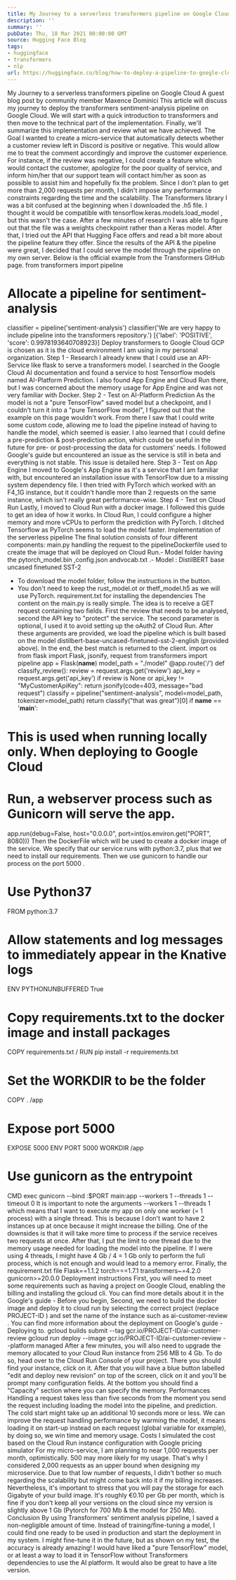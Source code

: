 ```yaml
---
title: My Journey to a serverless transformers pipeline on Google Cloud
description: ''
summary: ''
pubDate: Thu, 18 Mar 2021 00:00:00 GMT
source: Hugging Face Blog
tags:
- huggingface
- transformers
- nlp
url: https://huggingface.co/blog/how-to-deploy-a-pipeline-to-google-clouds
---
```


My Journey to a serverless transformers pipeline on
Google Cloud
A guest blog post by community member Maxence Dominici
This article will discuss my journey to deploy the
transformers
sentiment-analysis pipeline on Google Cloud. We will start with a quick introduction to transformers
and then move to the technical part of the implementation. Finally, we'll summarize this implementation and review what we have achieved.
The Goal
I wanted to create a micro-service that automatically detects whether a customer review left in Discord is positive or negative. This would allow me to treat the comment accordingly and improve the customer experience. For instance, if the review was negative, I could create a feature which would contact the customer, apologize for the poor quality of service, and inform him/her that our support team will contact him/her as soon as possible to assist him and hopefully fix the problem. Since I don't plan to get more than 2,000 requests per month, I didn't impose any performance constraints regarding the time and the scalability.
The Transformers library
I was a bit confused at the beginning when I downloaded the .h5 file. I thought it would be compatible with tensorflow.keras.models.load_model
, but this wasn't the case. After a few minutes of research I was able to figure out that the file was a weights checkpoint rather than a Keras model.
After that, I tried out the API that Hugging Face offers and read a bit more about the pipeline feature they offer. Since the results of the API & the pipeline were great, I decided that I could serve the model through the pipeline on my own server.
Below is the official example from the Transformers GitHub page.
from transformers import pipeline
# Allocate a pipeline for sentiment-analysis
classifier = pipeline('sentiment-analysis')
classifier('We are very happy to include pipeline into the transformers repository.')
[{'label': 'POSITIVE', 'score': 0.9978193640708923}]
Deploy transformers to Google Cloud
GCP is chosen as it is the cloud environment I am using in my personal organization.
Step 1 - Research
I already knew that I could use an API-Service like flask
to serve a transformers
model. I searched in the Google Cloud AI documentation and found a service to host Tensorflow models named AI-Platform Prediction. I also found App Engine and Cloud Run there, but I was concerned about the memory usage for App Engine and was not very familiar with Docker.
Step 2 - Test on AI-Platform Prediction
As the model is not a "pure TensorFlow" saved model but a checkpoint, and I couldn't turn it into a "pure TensorFlow model", I figured out that the example on this page wouldn't work.
From there I saw that I could write some custom code, allowing me to load the pipeline
instead of having to handle the model, which seemed is easier. I also learned that I could define a pre-prediction & post-prediction action, which could be useful in the future for pre- or post-processing the data for customers' needs.
I followed Google's guide but encountered an issue as the service is still in beta and everything is not stable. This issue is detailed here.
Step 3 - Test on App Engine
I moved to Google's App Engine as it's a service that I am familiar with, but encountered an installation issue with TensorFlow due to a missing system dependency file. I then tried with PyTorch which worked with an F4_1G instance, but it couldn't handle more than 2 requests on the same instance, which isn't really great performance-wise.
Step 4 - Test on Cloud Run
Lastly, I moved to Cloud Run with a docker image. I followed this guide to get an idea of how it works. In Cloud Run, I could configure a higher memory and more vCPUs to perform the prediction with PyTorch. I ditched Tensorflow as PyTorch seems to load the model faster.
Implementation of the serverless pipeline
The final solution consists of four different components:
main.py
handling the request to the pipelineDockerfile
used to create the image that will be deployed on Cloud Run.- Model folder having the
pytorch_model.bin
,config.json
andvocab.txt
.- Model : DistilBERT base uncased finetuned SST-2
- To download the model folder, follow the instructions in the button.
- You don't need to keep the
rust_model.ot
or thetf_model.h5
as we will use PyTorch.
requirement.txt
for installing the dependencies
The content on the main.py
is really simple. The idea is to receive a GET
request containing two fields. First the review that needs to be analysed, second the API key to "protect" the service. The second parameter is optional, I used it to avoid setting up the oAuth2 of Cloud Run. After these arguments are provided, we load the pipeline which is built based on the model distilbert-base-uncased-finetuned-sst-2-english
(provided above). In the end, the best match is returned to the client.
import os
from flask import Flask, jsonify, request
from transformers import pipeline
app = Flask(__name__)
model_path = "./model"
@app.route('/')
def classify_review():
review = request.args.get('review')
api_key = request.args.get('api_key')
if review is None or api_key != "MyCustomerApiKey":
return jsonify(code=403, message="bad request")
classify = pipeline("sentiment-analysis", model=model_path, tokenizer=model_path)
return classify("that was great")[0]
if __name__ == '__main__':
# This is used when running locally only. When deploying to Google Cloud
# Run, a webserver process such as Gunicorn will serve the app.
app.run(debug=False, host="0.0.0.0", port=int(os.environ.get("PORT", 8080)))
Then the DockerFile
which will be used to create a docker image of the service. We specify that our service runs with python:3.7, plus that we need to install our requirements. Then we use gunicorn
to handle our process on the port 5000
.
# Use Python37
FROM python:3.7
# Allow statements and log messages to immediately appear in the Knative logs
ENV PYTHONUNBUFFERED True
# Copy requirements.txt to the docker image and install packages
COPY requirements.txt /
RUN pip install -r requirements.txt
# Set the WORKDIR to be the folder
COPY . /app
# Expose port 5000
EXPOSE 5000
ENV PORT 5000
WORKDIR /app
# Use gunicorn as the entrypoint
CMD exec gunicorn --bind :$PORT main:app --workers 1 --threads 1 --timeout 0
It is important to note the arguments --workers 1 --threads 1
which means that I want to execute my app on only one worker (= 1 process) with a single thread. This is because I don't want to have 2 instances up at once because it might increase the billing. One of the downsides is that it will take more time to process if the service receives two requests at once. After that, I put the limit to one thread due to the memory usage needed for loading the model into the pipeline. If I were using 4 threads, I might have 4 Gb / 4 = 1 Gb only to perform the full process, which is not enough and would lead to a memory error.
Finally, the requirement.txt
file
Flask==1.1.2
torch===1.7.1
transformers~=4.2.0
gunicorn>=20.0.0
Deployment instructions
First, you will need to meet some requirements such as having a project on Google Cloud, enabling the billing and installing the gcloud
cli. You can find more details about it in the Google's guide - Before you begin,
Second, we need to build the docker image and deploy it to cloud run by selecting the correct project (replace PROJECT-ID
) and set the name of the instance such as ai-customer-review
. You can find more information about the deployment on Google's guide - Deploying to.
gcloud builds submit --tag gcr.io/PROJECT-ID/ai-customer-review
gcloud run deploy --image gcr.io/PROJECT-ID/ai-customer-review --platform managed
After a few minutes, you will also need to upgrade the memory allocated to your Cloud Run instance from 256 MB to 4 Gb. To do so, head over to the Cloud Run Console of your project.
There you should find your instance, click on it.
After that you will have a blue button labelled "edit and deploy new revision" on top of the screen, click on it and you'll be prompt many configuration fields. At the bottom you should find a "Capacity" section where you can specify the memory.
Performances
Handling a request takes less than five seconds from the moment you send the request including loading the model into the pipeline, and prediction. The cold start might take up an additional 10 seconds more or less.
We can improve the request handling performance by warming the model, it means loading it on start-up instead on each request (global variable for example), by doing so, we win time and memory usage.
Costs
I simulated the cost based on the Cloud Run instance configuration with Google pricing simulator
For my micro-service, I am planning to near 1,000 requests per month, optimistically. 500 may more likely for my usage. That's why I considered 2,000 requests as an upper bound when designing my microservice. Due to that low number of requests, I didn't bother so much regarding the scalability but might come back into it if my billing increases.
Nevertheless, it's important to stress that you will pay the storage for each Gigabyte of your build image. It's roughly €0.10 per Gb per month, which is fine if you don't keep all your versions on the cloud since my version is slightly above 1 Gb (Pytorch for 700 Mb & the model for 250 Mb).
Conclusion
By using Transformers' sentiment analysis pipeline, I saved a non-negligible amount of time. Instead of training/fine-tuning a model, I could find one ready to be used in production and start the deployment in my system. I might fine-tune it in the future, but as shown on my test, the accuracy is already amazing! I would have liked a "pure TensorFlow" model, or at least a way to load it in TensorFlow without Transformers dependencies to use the AI platform. It would also be great to have a lite version.